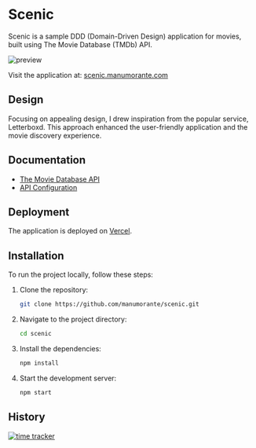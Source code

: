 # Scenic

Scenic is a sample DDD (Domain-Driven Design) application for movies, built using The Movie Database (TMDb) API.

![preview](https://user-images.githubusercontent.com/3266486/113701670-ba70f780-96d8-11eb-99ad-17ece6016224.png)

Visit the application at: [scenic.manumorante.com](https://scenic.manumorante.com/)

## Design

Focusing on appealing design, I drew inspiration from the popular service, Letterboxd. This approach enhanced the user-friendly application and the movie discovery experience.

## Documentation

- [The Movie Database API](https://developers.themoviedb.org/3/)
- [API Configuration](https://www.themoviedb.org/settings/api)

## Deployment

The application is deployed on [Vercel](https://vercel.com).


## Installation

To run the project locally, follow these steps:

1. Clone the repository:

   ```bash
   git clone https://github.com/manumorante/scenic.git
   ```

2. Navigate to the project directory:

   ```bash
   cd scenic
   ```

3. Install the dependencies:

   ```bash
   npm install
   ```

4. Start the development server:
   ```bash
   npm start
   ```

## History

[![time tracker](https://wakatime.com/badge/github/manumorante/scenic.svg)](https://wakatime.com/badge/github/manumorante/scenic)
